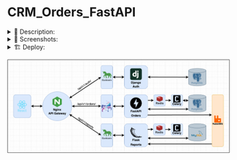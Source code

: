 # CRM_Orders_FastAPI

<details><summary> 📄 Description: </summary>


</details>

<details><summary> 📸 Screenshots: </summary>


</details>

<details><summary> 🏗 Deploy: </summary>

<br>

```commandline
docker-compose up -d --build
```

</details>

![Image alt](https://github.com/Lioniys/CRM_Orders_FastAPI/raw/main/screenshots/crm.png)